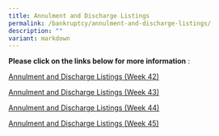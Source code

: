 ```yaml
---
title: Annulment and Discharge Listings
permalink: /bankruptcy/annulment-and-discharge-listings/
description: ""
variant: markdown
---
```

**Please click on the links below for more information**&nbsp;:<br>


[Annulment and Discharge Listings (Week 42)](/files/(20oct23)dischargeannulmentlistingtemplate(week42).pdf)<br>

[Annulment and Discharge Listings (Week 43)](/files/(271023)annulmentanddischargelistings(week43).pdf)<br>

[Annulment and Discharge Listings (Week 44)](/files/(031123)annulmentanddischargelistings(week44).pdf)<br>

[Annulment and Discharge Listings (Week 45)](/files/(091123)annulmentanddischargelistings(week45).pdf)